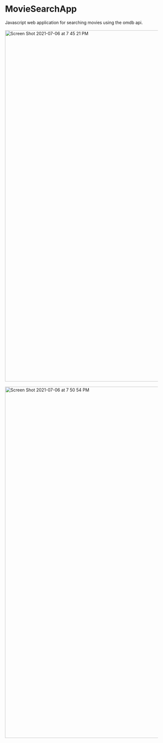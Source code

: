 # MovieSearchApp
Javascript web application for searching movies using the omdb api.
<br>
<br>
<img width="1152" alt="Screen Shot 2021-07-06 at 7 45 21 PM" src="https://user-images.githubusercontent.com/78386606/124683484-bf3d7700-de92-11eb-8677-0f93ad9cdb4b.png">
<br>
<br>
<img width="1152" alt="Screen Shot 2021-07-06 at 7 50 54 PM" src="https://user-images.githubusercontent.com/78386606/124683812-88b42c00-de93-11eb-9653-ea12441ae088.png">

